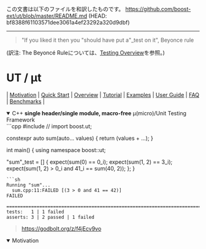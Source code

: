 この文書は以下のファイルを和訳したものです。
https://github.com/boost-ext/ut/blob/master/README.md
(HEAD: bf8388f61103571dee3061a4ef23292a320d9dbf)

---

> "If you liked it then you "should have put a"_test on it", Beyonce rule

(訳注: The Beyoncé Ruleについては、[Testing Overview](https://abseil.io/resources/swe-book/html/ch11.html)を参照。)

# UT / μt
| [Motivation](#motivation) | [Quick Start](#quick-start) | [Overview](#overview) | [Tutorial](#tutorial) | [Examples](#examples) | [User Guide](#user-guide) | [FAQ](#faq) | [Benchmarks](#benchmarks) |

<details open><summary>C++ <b>single header/single module, macro-free</b> μ(micro)/Unit Testing Framework</summary>
```cpp
#include <boost/ut.hpp> // import boost.ut;

constexpr auto sum(auto... values) { return (values + ...); }

int main() {
  using namespace boost::ut;

  "sum"_test = [] {
    expect(sum(0) == 0_i);
    expect(sum(1, 2) == 3_i);
    expect(sum(1, 2) > 0_i and 41_i == sum(40, 2));
  };
}
```
```sh
Running "sum"...
  sum.cpp:11:FAILED [(3 > 0 and 41 == 42)]
FAILED

===============================================================================
tests:   1 | 1 failed
asserts: 3 | 2 passed | 1 failed
```
> https://godbolt.org/z/f4jEcv9vo

<a name="motivation"></a>
<details open><summary>Motivation</summary>
<p>

